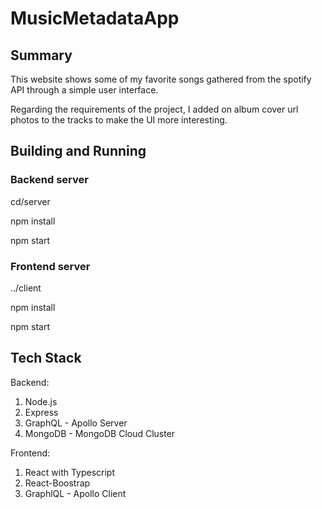# MusicMetadataApp

## Summary
This website shows some of my favorite songs gathered from the spotify API through a simple user interface.

Regarding the requirements of the project, I added on album cover url photos to the tracks to make the UI more interesting.

## Building and Running

### Backend server
cd/server

npm install

npm start

### Frontend server
../client

npm install

npm start

## Tech Stack
Backend:
1. Node.js
2. Express
3. GraphQL - Apollo Server
4. MongoDB - MongoDB Cloud Cluster

Frontend:
1. React with Typescript
2. React-Boostrap
3. GraphlQL - Apollo Client



